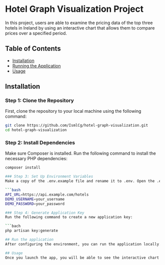 # Hotel Graph Visualization Project

In this project, users are able to examine the pricing data of the top three hotels in Ireland by using an interactive chart that allows them to compare prices over a specified period.

## Table of Contents

- [Installation](#installation)
- [Running the Application](#running-the-application)
- [Usage](#usage) 

## Installation

### Step 1: Clone the Repository

First, clone the repository to your local machine using the following command:

```bash
git clone https://github.com/IsmlCg/hotel-graph-visualization.git
cd hotel-graph-visualization
```
### Step 2: Install Dependencies
Make sure Composer is installed. Run the following command to install the necessary PHP dependencies:

```bash
composer install

### Step 3: Set Up Environment Variables
Make a copy of the .env.example file and rename it to .env. Open the .env file and set the following variables:

```bash
API_URL=https://api.example.com/hotels
DEMO_USERNAME=your_username
DEMO_PASSWORD=your_password

### Step 4: Generate Application Key
Run the following command to create a new application key:

```bach
php artisan key:generate

## Run the application 
After configuring the environment, you can run the application locally. Use the following command:

## Usage 
Once you launch the app, you will be able to see the interactive chart displaying the pricing information of the top three hotels. Users can select different options to visualize the data effectively.
